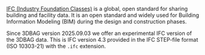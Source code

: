 [IFC (Industry Foundation Classes)](https://technical.buildingsmart.org/standards/ifc/) is a global, open standard for sharing building and facility data. It is an open standard and widely used for Building Information Modeling (BIM) during the design and construction phases.

Since 3DBAG version 2025.09.03 we offer an experimental IFC version of the 3DBAG data. This is IFC version 4.3 provided in the IFC STEP-file format (ISO 10303-21) with the `.ifc` extension.
